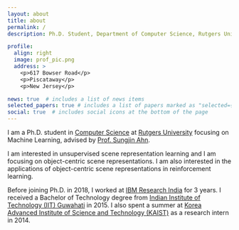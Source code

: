 ```yaml
---
layout: about
title: about
permalink: /
description: Ph.D. Student, Department of Computer Science, Rutgers University &middot; <a href='/assets/pdf/GautamSingh_CV.pdf'>CV</a>

profile:
  align: right
  image: prof_pic.png
  address: >
    <p>617 Bowser Road</p>
    <p>Piscataway</p>
    <p>New Jersey</p>

news: true  # includes a list of news items
selected_papers: true # includes a list of papers marked as "selected={true}"
social: true  # includes social icons at the bottom of the page
---
```


I am a Ph.D. student in [Computer Science](https://www.cs.rutgers.edu/) at [Rutgers University](http://www.rutgers.edu/) focusing on Machine Learning, advised by [Prof. Sungjin Ahn](http://sungjinahn.com/). 

I am interested in unsupervised scene representation learning and I am focusing on object-centric scene representations. I am also interested in the applications of object-centric scene representations in reinforcement learning.

Before joining Ph.D. in 2018, I worked at [IBM Research India](https://www.research.ibm.com/labs/india/) for 3 years. I received a Bachelor of Technology degree from [Indian Institute of Technology (IIT) Guwahati](https://www.iitg.ac.in/) in 2015. I also spent a summer at [Korea Advanced Institute of Science and Technology (KAIST)](kaist.ac.kr) as a research intern in 2014.

